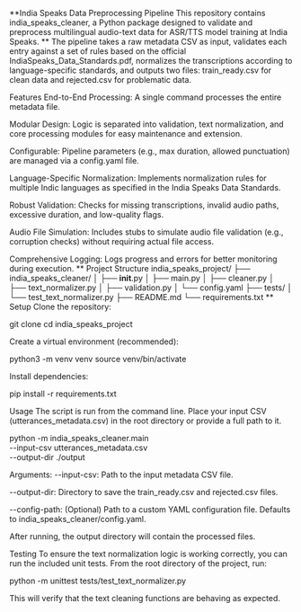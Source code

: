 **India Speaks Data Preprocessing Pipeline
This repository contains india_speaks_cleaner, a Python package designed to validate and preprocess multilingual audio-text data for ASR/TTS model training at India Speaks.
**
The pipeline takes a raw metadata CSV as input, validates each entry against a set of rules based on the official IndiaSpeaks_Data_Standards.pdf, normalizes the transcriptions according to language-specific standards, and outputs two files: train_ready.csv for clean data and rejected.csv for problematic data.

Features
End-to-End Processing: A single command processes the entire metadata file.

Modular Design: Logic is separated into validation, text normalization, and core processing modules for easy maintenance and extension.

Configurable: Pipeline parameters (e.g., max duration, allowed punctuation) are managed via a config.yaml file.

Language-Specific Normalization: Implements normalization rules for multiple Indic languages as specified in the India Speaks Data Standards.

Robust Validation: Checks for missing transcriptions, invalid audio paths, excessive duration, and low-quality flags.

Audio File Simulation: Includes stubs to simulate audio file validation (e.g., corruption checks) without requiring actual file access.

Comprehensive Logging: Logs progress and errors for better monitoring during execution.
**
Project Structure
india_speaks_project/
├── india_speaks_cleaner/
│   ├── __init__.py
│   ├── main.py
│   ├── cleaner.py
│   ├── text_normalizer.py
│   ├── validation.py
│   └── config.yaml
├── tests/
│   └── test_text_normalizer.py
├── README.md
└── requirements.txt
**
Setup
Clone the repository:

git clone <your-repo-url>
cd india_speaks_project

Create a virtual environment (recommended):

python3 -m venv venv
source venv/bin/activate

Install dependencies:

pip install -r requirements.txt

Usage
The script is run from the command line. Place your input CSV (utterances_metadata.csv) in the root directory or provide a full path to it.

python -m india_speaks_cleaner.main \
    --input-csv utterances_metadata.csv \
    --output-dir ./output

Arguments:
--input-csv: Path to the input metadata CSV file.

--output-dir: Directory to save the train_ready.csv and rejected.csv files.

--config-path: (Optional) Path to a custom YAML configuration file. Defaults to india_speaks_cleaner/config.yaml.

After running, the output directory will contain the processed files.

Testing
To ensure the text normalization logic is working correctly, you can run the included unit tests. From the root directory of the project, run:

python -m unittest tests/test_text_normalizer.py

This will verify that the text cleaning functions are behaving as expected.
